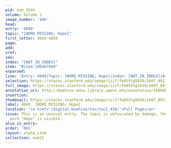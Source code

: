 ```yaml
---
pid: num_3544
volume: Volume 2
image_number: '446'
head:
entry: '4849'
topic: "[WORD_MISSING; Hope]"
first_letter: 4826-4850
page:
add:
xref:
see:
index: "[NOT_IN_INDEX]"
item: "#item-19b4670a9"
unparsed:
line: 'Entry: 4849|Topic: [WORD_MISSING; Hope]|Index: [NOT_IN_INDEX]|#item-19b4670a9'
selection: https://stacks.stanford.edu/image/iiif/fm855tg5659/1607_0913/838,223,2742,1649/full/0/default.jpg
full_image: https://stacks.stanford.edu/image/iiif/fm855tg5659/1607_0913/full/full/0/default.jpg
annotation_uri: http://beehive-anno.library.upenn.edu/annotation/1686069927414
insertion:
thumbnail: https://stacks.stanford.edu/image/iiif/fm855tg5659/1607_0913/838,223,600,180/250,/0/default.jpg
label: 4849. [WORD_MISSING; Hope]
location: "<a href='/digital-beehive/toc/toc2_436/'>Full Page</a>"
issue: This is an unusual entry. The topic is obfuscated by damage, though the underlined
  word "Hope" is visible.
also_in_entry:
order: '061'
layout: alpha_item
collection: num11
---
```

